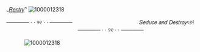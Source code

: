  ⌞[𝑅𝑒𝑛𝑡𝑟𝑦](https://rentry.co/RougeVi)⌝
![1000012318](https://github.com/user-attachments/assets/9f6374f0-1cb2-45e3-bd9b-f880bb8544f1)
ㅤ ㅤㅤ

────── · · ୨୧ · · ──────
⠀
 ㅤ ㅤㅤㅤㅤ ㅤㅤㅤㅤ ㅤㅤ  𝑆𝑒𝑑𝑢𝑐𝑒 𝑎𝑛𝑑 𝐷𝑒𝑠𝑡𝑟𝑜𝑦ৎ୭!
  ㅤㅤ ㅤㅤㅤ ㅤㅤㅤ ㅤㅤㅤ ㅤㅤ
────── · · ୨୧ · · ────── ㅤㅤ

ㅤ ㅤㅤ
![1000012318](https://media.tenor.com/MfRbHA2UaCYAAAAM/team-dark-fearless-year-of-shadow.gif)
ㅤ ㅤㅤ
